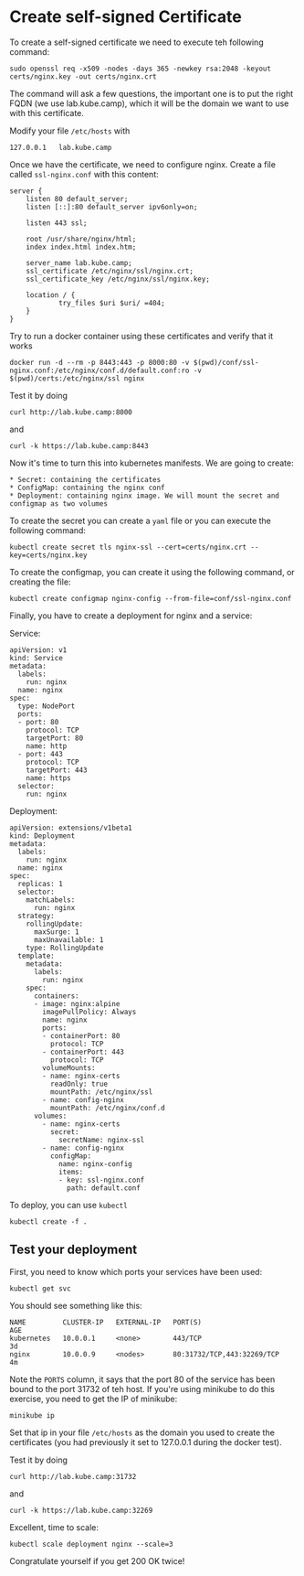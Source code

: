 # Create self-signed Certificate

To create a self-signed certificate we need to execute teh following command:

    sudo openssl req -x509 -nodes -days 365 -newkey rsa:2048 -keyout certs/nginx.key -out certs/nginx.crt

The command will ask a few questions, the important one is to put the right FQDN (we use lab.kube.camp), which it will be the domain we want to use with this certificate.

Modify your file `/etc/hosts` with

    127.0.0.1   lab.kube.camp

Once we have the certificate, we need to configure nginx. Create a file called `ssl-nginx.conf` with this content:

    server {
        listen 80 default_server;
        listen [::]:80 default_server ipv6only=on;

        listen 443 ssl;

        root /usr/share/nginx/html;
        index index.html index.htm;

        server_name lab.kube.camp;
        ssl_certificate /etc/nginx/ssl/nginx.crt;
        ssl_certificate_key /etc/nginx/ssl/nginx.key;

        location / {
                try_files $uri $uri/ =404;
        }
    }



Try to run a docker container using these certificates and verify that it works

    docker run -d --rm -p 8443:443 -p 8000:80 -v $(pwd)/conf/ssl-nginx.conf:/etc/nginx/conf.d/default.conf:ro -v $(pwd)/certs:/etc/nginx/ssl nginx


Test it by doing

    curl http://lab.kube.camp:8000

and

    curl -k https://lab.kube.camp:8443


Now it's time to turn this into kubernetes manifests. We are going to create:

    * Secret: containing the certificates
    * ConfigMap: containing the nginx conf
    * Deployment: containing nginx image. We will mount the secret and configmap as two volumes


To create the secret you can create a `yaml` file or you can execute the following command:

    kubectl create secret tls nginx-ssl --cert=certs/nginx.crt --key=certs/nginx.key

To create the configmap, you can create it using the following command, or creating the file:

    kubectl create configmap nginx-config --from-file=conf/ssl-nginx.conf

Finally, you have to create a deployment for nginx and a service:

Service:

    apiVersion: v1
    kind: Service
    metadata:
      labels:
        run: nginx
      name: nginx
    spec:
      type: NodePort
      ports:
      - port: 80
        protocol: TCP
        targetPort: 80
        name: http
      - port: 443
        protocol: TCP
        targetPort: 443
        name: https
      selector:
        run: nginx

Deployment:

    apiVersion: extensions/v1beta1
    kind: Deployment
    metadata:
      labels:
        run: nginx
      name: nginx
    spec:
      replicas: 1
      selector:
        matchLabels:
          run: nginx
      strategy:
        rollingUpdate:
          maxSurge: 1
          maxUnavailable: 1
        type: RollingUpdate
      template:
        metadata:
          labels:
            run: nginx
        spec:
          containers:
          - image: nginx:alpine
            imagePullPolicy: Always
            name: nginx
            ports:
            - containerPort: 80
              protocol: TCP
            - containerPort: 443
              protocol: TCP
            volumeMounts:
            - name: nginx-certs
              readOnly: true
              mountPath: /etc/nginx/ssl
            - name: config-nginx
              mountPath: /etc/nginx/conf.d
          volumes:
            - name: nginx-certs
              secret:
                secretName: nginx-ssl
            - name: config-nginx
              configMap:
                name: nginx-config
                items:
                - key: ssl-nginx.conf
                  path: default.conf

To deploy, you can use `kubectl`

    kubectl create -f .

## Test your deployment

First, you need to know which ports your services have been used:

    kubectl get svc

You should see something like this:

    NAME         CLUSTER-IP   EXTERNAL-IP   PORT(S)                      AGE
    kubernetes   10.0.0.1     <none>        443/TCP                      3d
    nginx        10.0.0.9     <nodes>       80:31732/TCP,443:32269/TCP   4m

Note the `PORTS` column, it says that the port 80 of the service has been bound to the port 31732 of teh host. If you're using minikube to do this exercise, you need to get the IP of minikube:

    minikube ip

Set that ip in your file `/etc/hosts` as the domain you used to create the certificates (you had previously it set to 127.0.0.1 during the docker test).

Test it by doing

    curl http://lab.kube.camp:31732

and

    curl -k https://lab.kube.camp:32269

Excellent, time to scale:

    kubectl scale deployment nginx --scale=3

Congratulate yourself if you get 200 OK twice!
